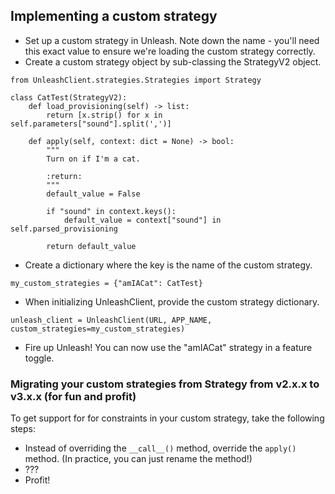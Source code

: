 ## Implementing a custom strategy

* Set up a custom strategy in Unleash.  Note down the name - you'll need this exact value to ensure we're loading the custom strategy correctly.
* Create a custom strategy object by sub-classing the StrategyV2 object. 

```
from UnleashClient.strategies.Strategies import Strategy

class CatTest(StrategyV2):
    def load_provisioning(self) -> list:
        return [x.strip() for x in self.parameters["sound"].split(',')]

    def apply(self, context: dict = None) -> bool:
        """
        Turn on if I'm a cat.

        :return:
        """
        default_value = False

        if "sound" in context.keys():
            default_value = context["sound"] in self.parsed_provisioning

        return default_value
```

* Create a dictionary where the key is the name of the custom strategy.

```
my_custom_strategies = {"amIACat": CatTest}
```

* When initializing UnleashClient, provide the custom strategy dictionary.

```
unleash_client = UnleashClient(URL, APP_NAME, custom_strategies=my_custom_strategies)
```

* Fire up Unleash! You can now use the "amIACat" strategy in a feature toggle.

### Migrating your custom strategies from Strategy from v2.x.x to v3.x.x (for fun and profit)
To get support for for constraints in your custom strategy, take the following steps:

- Instead of overriding the `__call__()` method, override the `apply()` method.  (In practice, you can just rename the method!)
- ???
- Profit!
